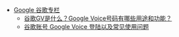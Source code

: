 - [Google 谷歌专栏](PemvwzFC1i9pNOkCJVQcykNInPb.md)
  - [谷歌GV是什么？Google Voice号码有哪些用途和功能？](PemvwzFC1i9pNOkCJVQcykNInPb/EwIuwbwRKihk0akvAiXcjUatnqb.md)
  - [谷歌账号 Google Voice 登陆以及常见使用问题](PemvwzFC1i9pNOkCJVQcykNInPb/UDjNwv5SoiksHNkSkZjc88BJnxc.md)
